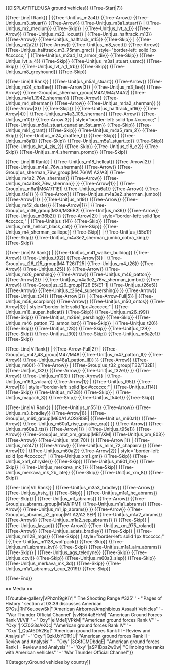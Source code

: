 {{DISPLAYTITLE:USA ground vehicles}}
{{Tree-Start|7}}

{{Tree-Line|I Rank}}
|
{{Tree-Unit|us_m2a4}}
{{Tree-Arrow}}
{{Tree-Unit|us_m3_stuart}}
{{Tree-Arrow}}
{{Tree-Unit|us_m3a1_stuart}}
|
{{Tree-Unit|us_m2_medium}}
{{Tree-Skip}}
|
{{Tree-Unit|us_lvt_a_1}}
{{Tree-Arrow}}
{{Tree-Unit|us_m22_locust}}
|
{{Tree-Unit|us_halftrack_m13}}
{{Tree-Arrow}}
{{Tree-Unit|us_halftrack_m15}}
{{Tree-Skip}}
|
{{Tree-Unit|us_m2a2}}
{{Tree-Arrow}}
{{Tree-Unit|us_m8_scott}}
{{Tree-Arrow}}
{{Tree-Unit|us_halftrack_m3_75mm_gmc}}
| style="border-left: solid 1px #cccccc;" |
{{Tree-Unit|us_m2a4_1st_armor_div}}
{{Tree-Skip}}
{{Tree-Unit|us_lvt_a_4}}
{{Tree-Skip}}
{{Tree-Unit|us_m3a1_stuart_usmc}}
{{Tree-Skip}}
|
{{Tree-Unit|us_lvt_a_1_trb}}
{{Tree-Skip}}
{{Tree-Unit|us_m8_greyhound}}
{{Tree-Skip}}

{{Tree-Line|II Rank}}
|
{{Tree-Unit|us_m5a1_stuart}}
{{Tree-Arrow}}
{{Tree-Unit|us_m24_chaffee}}
{{Tree-Arrow|3}}
|
{{Tree-Unit|us_m3_lee}}
{{Tree-Arrow}}
{{Tree-Group|us_sherman_group|M4A1/M4/M4A2|
  {{Tree-Unit|us_m4a1_1942_sherman}}
{{Tree-Arrow}}
{{Tree-Unit|us_m4_sherman}}
{{Tree-Arrow}}
{{Tree-Unit|us_m4a2_sherman}}
}}
{{Tree-Arrow|3}}
|
{{Tree-Skip}}
|
{{Tree-Unit|us_halftrack_m16}}
{{Tree-Arrow|4}}
|
{{Tree-Unit|us_m4a3_105_sherman}}
{{Tree-Arrow}}
{{Tree-Unit|us_m10}}
{{Tree-Arrow|3}}
| style="border-left: solid 1px #cccccc;" |
{{Tree-Unit|us_m5a1_stuart_canadian_5st_arm}}
{{Tree-Skip}}
{{Tree-Unit|us_mk1_grant}}
{{Tree-Skip}}
{{Tree-Unit|us_m4a5_ram_2}}
{{Tree-Skip}}
{{Tree-Unit|us_m24_chaffee_tl}}
{{Tree-Skip}}
|
{{Tree-Unit|us_m8a1}}
{{Tree-Skip}}
{{Tree-Unit|us_m5a1_stuart_td}}
{{Tree-Skip}}
{{Tree-Unit|us_lvt_4_zis_2}}
{{Tree-Skip}}
{{Tree-Unit|us_t18_e2}}
{{Tree-Skip}}
{{Tree-Unit|us_m4_sherman_promo}}
{{Tree-Skip}}

{{Tree-Line|III Rank}}
|
{{Tree-Unit|us_m18_hellcat}}
{{Tree-Arrow|2}}
|
{{Tree-Unit|us_m4a1_76w_sherman}}
{{Tree-Arrow}}
{{Tree-Group|us_sherman_76w_group|M4 76(W) A2/A3|
  {{Tree-Unit|us_m4a2_76w_sherman}}
{{Tree-Arrow}}
{{Tree-Unit|us_m4a3e8_76w_sherman}}
}}
{{Tree-Arrow|1}}
|
{{Tree-Group|us_m6a1|M6A1/T1E1|
  {{Tree-Unit|us_m6a1}}
{{Tree-Arrow}}
{{Tree-Unit|us_t1e1}}
}}
{{Tree-Arrow}}
{{Tree-Unit|us_m4a3e2_sherman_jumbo}}
{{Tree-Arrow|1}}
|
{{Tree-Unit|us_m19}}
{{Tree-Arrow}}
{{Tree-Unit|us_m42_duster}}
{{Tree-Arrow|1}}
|
{{Tree-Group|us_m36_group|M36/M36B2|
  {{Tree-Unit|us_m36}}
{{Tree-Arrow}}
{{Tree-Unit|us_m36b2}}
}}
{{Tree-Arrow|2}}
| style="border-left: solid 1px #cccccc;" |
{{Tree-Unit|us_t14}}
{{Tree-Skip}}
{{Tree-Unit|us_m18_hellcat_black_cat}}
{{Tree-Skip}}
{{Tree-Unit|us_m4_sherman_calliope}}
{{Tree-Skip}}
|
{{Tree-Unit|us_t55e1}}
{{Tree-Skip}}
{{Tree-Unit|us_m4a3e2_sherman_jumbo_cobra_king}}
{{Tree-Skip}}

{{Tree-Line|IV Rank}}
|
{{Tree-Unit|us_m41_walker_bulldog}}
{{Tree-Arrow}}
{{Tree-Unit|us_t92}}
{{Tree-Arrow|3}}
|
{{Tree-Group|us_t26_t25_group|M4 T26/T25|
  {{Tree-Unit|us_m4_t26}}
{{Tree-Arrow}}
{{Tree-Unit|us_t25}}
}}
{{Tree-Arrow}}
{{Tree-Unit|us_m26_pershing}}
{{Tree-Arrow}}
{{Tree-Unit|us_m46_patton}}
{{Tree-Arrow|2}}
|
{{Tree-Unit|us_m4a3e2_76w_sherman_jumbo}}
{{Tree-Arrow}}
{{Tree-Group|us_t26_group|T26 E5/E1-1|
  {{Tree-Unit|us_t26e5}}
{{Tree-Arrow}}
{{Tree-Unit|us_t26e4_superpershing}}
}}
{{Tree-Arrow}}
{{Tree-Unit|us_t34}}
{{Tree-Arrow|2}}
|
{{Tree-Arrow-Full|5}}
|
{{Tree-Unit|us_m56_scorpion}}
{{Tree-Arrow}}
{{Tree-Unit|us_m50_ontos}}
{{Tree-Arrow|3}}
| style="border-left: solid 1px #cccccc;" |
{{Tree-Unit|us_m18_super_hellcat}}
{{Tree-Skip}}
{{Tree-Unit|us_m26_t99}}
{{Tree-Skip}}
{{Tree-Unit|us_m26e1_pershing}}
{{Tree-Skip}}
{{Tree-Unit|us_m46_patton_73_armor_bat}}
{{Tree-Skip}}
|
{{Tree-Unit|us_t20}}
{{Tree-Skip}}
{{Tree-Unit|us_t28}}
{{Tree-Skip}}
{{Tree-Unit|us_t29}}
{{Tree-Skip}}
{{Tree-Unit|us_t30}}
{{Tree-Skip}}
{{Tree-Unit|us_m6a2e1}}
{{Tree-Skip}}

{{Tree-Line|V Rank}}
|
{{Tree-Arrow-Full|2}}
|
{{Tree-Group|us_m47_48_group|M47/M48|
  {{Tree-Unit|us_m47_patton_II}}
{{Tree-Arrow}}
{{Tree-Unit|us_m48a1_patton_III}}
}}
{{Tree-Arrow}}
{{Tree-Unit|us_m60}}
{{Tree-Arrow}}
|
{{Tree-Group|us_t32_group|T32/T32E1|
  {{Tree-Unit|us_t32}}
{{Tree-Arrow}}
{{Tree-Unit|us_t32e1}}
}}
{{Tree-Arrow}}
{{Tree-Unit|us_m103}}
{{Tree-Arrow}}
|
{{Tree-Unit|us_m163_vulcan}}
{{Tree-Arrow|1}}
|
{{Tree-Unit|us_t95}}
{{Tree-Arrow|1}}
| style="border-left: solid 1px #cccccc;" |
{{Tree-Unit|us_t114}}
{{Tree-Skip}}
{{Tree-Unit|us_m728}}
{{Tree-Skip}}
|
{{Tree-Unit|us_magach_3}}
{{Tree-Skip}}
{{Tree-Unit|us_t54e1}}
{{Tree-Skip}}

{{Tree-Line|VI Rank}}
|
{{Tree-Unit|us_m551}}
{{Tree-Arrow}}
{{Tree-Unit|us_m3_bradley}}
{{Tree-Arrow|1}}
|
{{Tree-Group|us_m60_group|M60A1 AOS/RISE|
  {{Tree-Unit|us_m60a1}}
{{Tree-Arrow}}
{{Tree-Unit|us_m60a1_rise_passive_era}}
}}
{{Tree-Arrow}}
{{Tree-Unit|us_m60a3_tts}}
{{Tree-Arrow|1}}
|
{{Tree-Unit|us_t95e1}}
{{Tree-Arrow}}
{{Tree-Group|us_mbt_xm_group|MBT/XM|
  {{Tree-Unit|us_xm_803}}
{{Tree-Arrow}}
{{Tree-Unit|us_mbt_70}}
}}
{{Tree-Arrow|1}}
|
{{Tree-Unit|us_m247}}
{{Tree-Arrow}}
{{Tree-Unit|us_mim_72_chaparral}}
{{Tree-Arrow|1}}
|
{{Tree-Unit|us_m60a2}}
{{Tree-Arrow|2}}
| style="border-left: solid 1px #cccccc;" |
{{Tree-Unit|us_xm1_gm}}
{{Tree-Skip}}
{{Tree-Unit|us_xm1_chrysler}}
{{Tree-Skip}}
{{Tree-Unit|us_m901_itv}}
{{Tree-Skip}}
|
{{Tree-Unit|us_merkava_mk_1}}
{{Tree-Skip}}
{{Tree-Unit|us_merkava_mk_2b_late}}
{{Tree-Skip}}
{{Tree-Unit|us_xm_8}}
{{Tree-Skip}}

{{Tree-Line|VII Rank}}
|
{{Tree-Unit|us_m3a3_bradley}}
{{Tree-Arrow}}
{{Tree-Unit|us_hstv_l}}
{{Tree-Skip}}
|
{{Tree-Unit|us_m1a1_hc_abrams}}
{{Tree-Skip}}
|
{{Tree-Unit|us_m1_abrams}}
{{Tree-Arrow}}
{{Tree-Group|us_abrams_group|M1A1/IPM1|
  {{Tree-Unit|us_m1a1_abrams}}
{{Tree-Arrow}}
{{Tree-Unit|us_m1_ip_abrams}}
}}
{{Tree-Arrow}}
{{Tree-Group|us_abrams_a2_group|M1 A2/A2 SEP|
  {{Tree-Unit|us_m1a2_abrams}}
{{Tree-Arrow}}
{{Tree-Unit|us_m1a2_sep_abrams}}
}}
{{Tree-Skip}}
|
{{Tree-Unit|us_lav_ad}}
{{Tree-Arrow}}
{{Tree-Unit|us_xm_975_roland}}
{{Tree-Arrow}}
{{Tree-Unit|us_adats_bradley}}
{{Tree-Skip}}
|
{{Tree-Unit|us_m1128_mgs}}
{{Tree-Skip}}
| style="border-left: solid 1px #cccccc;" |
{{Tree-Unit|us_m1128_wolfpack}}
{{Tree-Skip}}
{{Tree-Unit|us_m1_abrams_kvt}}
{{Tree-Skip}}
{{Tree-Unit|us_m1a1_aim_abrams}}
{{Tree-Skip}}
|
{{Tree-Unit|us_ags_teledyne}}
{{Tree-Skip}}
{{Tree-Unit|us_ccvl}}
{{Tree-Skip}}
{{Tree-Unit|us_m60a3_slep}}
{{Tree-Skip}}
{{Tree-Unit|us_merkava_mk_3d}}
{{Tree-Skip}}
{{Tree-Unit|us_m1a1_abrams_yt_cup_2019}}
{{Tree-Skip}}

{{Tree-End}}

== Media ==

<!-- ''Excellent additions to the article would be video guides, screenshots from the game, and photos.'' -->

{{Youtube-gallery|VPhzn19gKiY|'''The Shooting Range #325''' - ''Pages of History'' section at 03:39 discusses American SPGs.|RhT6euoewSk|'''American Airborne/Amphibious Assault Vehicles'''  - ''War Thunder Official Channel''|svN5d4a8HrM|'''American Ground Forces Rank VI/VII''' - ''Oxy''|eiMde1jVPkM|'''American ground forces Rank V''' - ''Oxy''|rXZ0G3sAKQc|'''American ground forces Rank IV''' - ''Oxy''|_QaAt6D52Kg|'''American ground forces Rank III - Review and Analysis''' - ''Oxy''|QzkUxYDTt1U|'''American ground forces Rank II - Review and Analysis''' - ''Oxy''|3G6fGMDbdgE|'''American ground forces Rank I - Review and Analysis''' - ''Oxy''|aSP1Bps2w0w|'''Climbing the ranks with American vehicles'''  - ''War Thunder Official Channel''}}

[[Category:Ground vehicles by country]]
